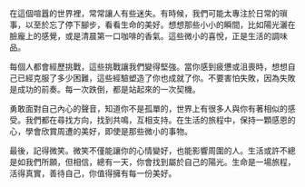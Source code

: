 在這個喧囂的世界裡，常常讓人有些迷失。有時候，我們可能太專注於日常的瑣事，以至於忘了停下腳步，看看生命的美好。想想那些小小的瞬間，比如陽光灑在臉龐上的感覺，或是清晨第一口咖啡的香氣。這些微小的喜悅，正是生活的調味品。

每個人都會經歷挑戰，這些挑戰讓我們變得堅強。當你感到疲憊或沮喪時，想想自己已經克服了多少困難，這些經驗塑造了你也成就了你。不要害怕失敗，因為失敗是成功的前奏。每一次跌倒，都是站起來的一次契機。 

勇敢面對自己內心的聲音，知道你不是孤單的，世界上有很多人與你有著相似的感受。我們都在尋找方向，找到共鳴，互相支持。在生活的旅程中，保持一顆感恩的心，學會欣賞周遭的美好，即使是那些微小的事物。

最後，記得微笑。微笑不僅能讓你的心情變好，也能影響周圍的人。生活或許不總是如我們所願，但相信，總有一天，你會找到屬於自己的陽光。生命是一場旅程，活得真實，善待自己，你值得擁有每一份美好。